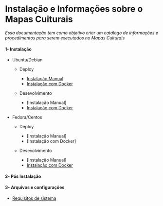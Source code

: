# Instalação e Informações sobre o Mapas Cuiturais

_Essa documentação tem como objetivo criar um catálogo de informações e procedimentos para serem executados no Mapas Culturais_

#### 1- Instalação

* Ubuntu/Debian

    * Deploy
        * [Instalação Manual](https://github.com/edsongs/instal-mapas/tree/master/draft/Deploy/Instala%C3%A7%C3%A3o%20Manual%20Ubuntu%2018.04%20e%2020.04)
        * [Instalação com Docker](https://github.com/edsongs/instal-mapas/tree/master/draft/Deploy/Instala%C3%A7%C3%A3o%20Docker%20Ubuntu%2018.04%20e%2020.04)

    * Desevolvimento
        * [Instalação Manual]
        * [Instalação com Docker](https://github.com/edsongs/instal-mapas/blob/master/draft/Desenvolvimento/Docker/Docker-UBUNTU20.md)

* Fedora/Centos

    * Deploy
        * [Instalação Manual]
        * [Instalação com Docker]

    * Desevolvimento
        * [Instalação Manual]
        * [Instalação com Docker](https://github.com/edsongs/instal-mapas/blob/master/draft/Desenvolvimento/Docker/Docker-FEDORA32.md)

#### 2- Pós Instalação

#### 3- Arquivos e configurações

* [Requisitos de sistema](https://github.com/edsongs/instal-mapas/tree/master/draft/Requisitos%20m%C3%ADnimos)
